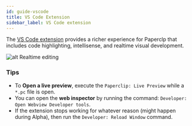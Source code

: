 ```yaml
---
id: guide-vscode
title: VS Code Extension
sidebar_label: VS Code extension
---
```



The [VS Code extension](https://marketplace.visualstudio.com/items?itemName=crcn.paperclip-vscode) provides a richer experience for Paperclp that includes code highlighting, intellisense, and realtime visual development.

![alt Realtime editing](/img/vscode-measure.gif)


### Tips

- To **Open a live preview**, execute the `Paperclip: Live Preview` while a `*.pc` file is open.
- You can open the **web inspector** by running the command: `Developer: Open Webview Developer tools`.
- If the extension stops working for whatever reason (might happen during Alpha), then run the `Developer: Reload Window` command. 


